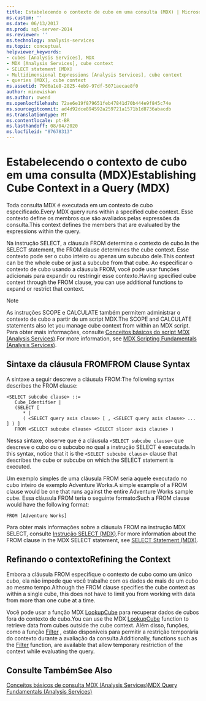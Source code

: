 ```yaml
---
title: Estabelecendo o contexto de cubo em uma consulta (MDX) | Microsoft Docs
ms.custom: ''
ms.date: 06/13/2017
ms.prod: sql-server-2014
ms.reviewer: ''
ms.technology: analysis-services
ms.topic: conceptual
helpviewer_keywords:
- cubes [Analysis Services], MDX
- MDX [Analysis Services], cube context
- SELECT statement [MDX]
- Multidimensional Expressions [Analysis Services], cube context
- queries [MDX], cube context
ms.assetid: 79d6a1e8-2825-4eb9-97df-5071aecae8f0
author: minewiskan
ms.author: owend
ms.openlocfilehash: 72ae6e19f879651feb47841d70b444e9f845c74e
ms.sourcegitcommit: ad4d92dce894592a259721a1571b1d8736abacdb
ms.translationtype: MT
ms.contentlocale: pt-BR
ms.lasthandoff: 08/04/2020
ms.locfileid: "87678313"
---
```

# <a name="establishing-cube-context-in-a-query-mdx"></a><span data-ttu-id="2f2d2-102">Estabelecendo o contexto de cubo em uma consulta (MDX)</span><span class="sxs-lookup"><span data-stu-id="2f2d2-102">Establishing Cube Context in a Query (MDX)</span></span>
  <span data-ttu-id="2f2d2-103">Toda consulta MDX é executada em um contexto de cubo especificado.</span><span class="sxs-lookup"><span data-stu-id="2f2d2-103">Every MDX query runs within a specified cube context.</span></span> <span data-ttu-id="2f2d2-104">Esse contexto define os membros que são avaliados pelas expressões da consulta.</span><span class="sxs-lookup"><span data-stu-id="2f2d2-104">This context defines the members that are evaluated by the expressions within the query.</span></span>  
  
 <span data-ttu-id="2f2d2-105">Na instrução SELECT, a cláusula FROM determina o contexto de cubo.</span><span class="sxs-lookup"><span data-stu-id="2f2d2-105">In the SELECT statement, the FROM clause determines the cube context.</span></span> <span data-ttu-id="2f2d2-106">Esse contexto pode ser o cubo inteiro ou apenas um subcubo dele.</span><span class="sxs-lookup"><span data-stu-id="2f2d2-106">This context can be the whole cube or just a subcube from that cube.</span></span> <span data-ttu-id="2f2d2-107">Ao especificar o contexto de cubo usando a cláusula FROM, você pode usar funções adicionais para expandir ou restringir esse contexto.</span><span class="sxs-lookup"><span data-stu-id="2f2d2-107">Having specified cube context through the FROM clause, you can use additional functions to expand or restrict that context.</span></span>  
  
> [!NOTE]  
>  <span data-ttu-id="2f2d2-108">As instruções SCOPE e CALCULATE também permitem administrar o contexto de cubo a partir de um script MDX.</span><span class="sxs-lookup"><span data-stu-id="2f2d2-108">The SCOPE and CALCULATE statements also let you manage cube context from within an MDX script.</span></span> <span data-ttu-id="2f2d2-109">Para obter mais informações, consulte [Conceitos básicos do script MDX &#40;Analysis Services&#41;](mdx-scripting-fundamentals-analysis-services.md).</span><span class="sxs-lookup"><span data-stu-id="2f2d2-109">For more information, see [MDX Scripting Fundamentals &#40;Analysis Services&#41;](mdx-scripting-fundamentals-analysis-services.md).</span></span>  
  
## <a name="from-clause-syntax"></a><span data-ttu-id="2f2d2-110">Sintaxe da cláusula FROM</span><span class="sxs-lookup"><span data-stu-id="2f2d2-110">FROM Clause Syntax</span></span>  
 <span data-ttu-id="2f2d2-111">A sintaxe a seguir descreve a cláusula FROM:</span><span class="sxs-lookup"><span data-stu-id="2f2d2-111">The following syntax describes the FROM clause:</span></span>  
  
```  
<SELECT subcube clause> ::=  
   Cube_Identifier |   
   (SELECT [  
      * |   
      ( <SELECT query axis clause> [ , <SELECT query axis clause> ... ] ) ]   
   FROM <SELECT subcube clause> <SELECT slicer axis clause> )  
```  
  
 <span data-ttu-id="2f2d2-112">Nessa sintaxe, observe que é a cláusula `<SELECT subcube clause>` que descreve o cubo ou o subcubo no qual a instrução SELECT é executada.</span><span class="sxs-lookup"><span data-stu-id="2f2d2-112">In this syntax, notice that it is the `<SELECT subcube clause>` clause that describes the cube or subcube on which the SELECT statement is executed.</span></span>  
  
 <span data-ttu-id="2f2d2-113">Um exemplo simples de uma cláusula FROM seria aquele executado no cubo inteiro de exemplo Adventure Works.</span><span class="sxs-lookup"><span data-stu-id="2f2d2-113">A simple example of a FROM clause would be one that runs against the entire Adventure Works sample cube.</span></span> <span data-ttu-id="2f2d2-114">Essa cláusula FROM teria o seguinte formato:</span><span class="sxs-lookup"><span data-stu-id="2f2d2-114">Such a FROM clause would have the following format:</span></span>  
  
```  
FROM [Adventure Works]  
```  
  
 <span data-ttu-id="2f2d2-115">Para obter mais informações sobre a cláusula FROM na instrução MDX SELECT, consulte [Instrução SELECT &#40;MDX&#41;](/sql/mdx/mdx-data-manipulation-select).</span><span class="sxs-lookup"><span data-stu-id="2f2d2-115">For more information about the FROM clause in the MDX SELECT statement, see [SELECT Statement &#40;MDX&#41;](/sql/mdx/mdx-data-manipulation-select).</span></span>  
  
## <a name="refining-the-context"></a><span data-ttu-id="2f2d2-116">Refinando o contexto</span><span class="sxs-lookup"><span data-stu-id="2f2d2-116">Refining the Context</span></span>  
 <span data-ttu-id="2f2d2-117">Embora a cláusula FROM especifique o contexto de cubo como um único cubo, ela não impede que você trabalhe com os dados de mais de um cubo ao mesmo tempo.</span><span class="sxs-lookup"><span data-stu-id="2f2d2-117">Although the FROM clause specifies the cube context as within a single cube, this does not have to limit you from working with data from more than one cube at a time.</span></span>  
  
 <span data-ttu-id="2f2d2-118">Você pode usar a função MDX [LookupCube](/sql/mdx/lookupcube-mdx) para recuperar dados de cubos fora do contexto de cubo.</span><span class="sxs-lookup"><span data-stu-id="2f2d2-118">You can use the MDX [LookupCube](/sql/mdx/lookupcube-mdx) function to retrieve data from cubes outside the cube context.</span></span> <span data-ttu-id="2f2d2-119">Além disso, funções, como a função [Filter](/sql/mdx/filter-mdx) , estão disponíveis para permitir a restrição temporária do contexto durante a avaliação da consulta.</span><span class="sxs-lookup"><span data-stu-id="2f2d2-119">Additionally, functions such as the [Filter](/sql/mdx/filter-mdx) function, are available that allow temporary restriction of the context while evaluating the query.</span></span>  
  
## <a name="see-also"></a><span data-ttu-id="2f2d2-120">Consulte Também</span><span class="sxs-lookup"><span data-stu-id="2f2d2-120">See Also</span></span>  
 [<span data-ttu-id="2f2d2-121">Conceitos básicos de consulta MDX &#40;Analysis Services&#41;</span><span class="sxs-lookup"><span data-stu-id="2f2d2-121">MDX Query Fundamentals &#40;Analysis Services&#41;</span></span>](mdx-query-fundamentals-analysis-services.md)  
  
  
